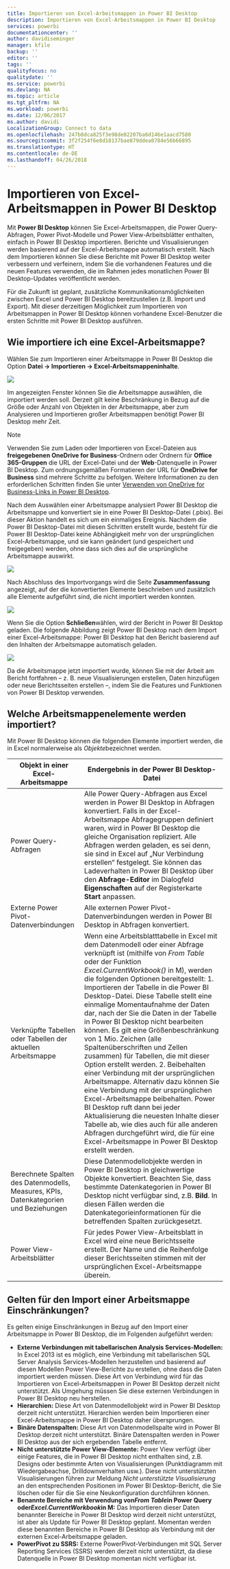 ```yaml
---
title: Importieren von Excel-Arbeitsmappen in Power BI Desktop
description: Importieren von Excel-Arbeitsmappen in Power BI Desktop
services: powerbi
documentationcenter: ''
author: davidiseminger
manager: kfile
backup: ''
editor: ''
tags: ''
qualityfocus: no
qualitydate: ''
ms.service: powerbi
ms.devlang: NA
ms.topic: article
ms.tgt_pltfrm: NA
ms.workload: powerbi
ms.date: 12/06/2017
ms.author: davidi
LocalizationGroup: Connect to data
ms.openlocfilehash: 247b8dca825f3e98de02207ba6d146e1aacd7580
ms.sourcegitcommit: 3f2f254f6e8d18137bae879ddea0784e56b66895
ms.translationtype: HT
ms.contentlocale: de-DE
ms.lasthandoff: 04/26/2018
---
```

# <a name="import-excel-workbooks-into-power-bi-desktop"></a>Importieren von Excel-Arbeitsmappen in Power BI Desktop
Mit **Power BI Desktop** können Sie Excel-Arbeitsmappen, die Power Query-Abfragen, Power Pivot-Modelle und Power View-Arbeitsblätter enthalten, einfach in Power BI Desktop importieren. Berichte und Visualisierungen werden basierend auf der Excel-Arbeitsmappe automatisch erstellt. Nach dem Importieren können Sie diese Berichte mit Power BI Desktop weiter verbessern und verfeinern, indem Sie die vorhandenen Features und die neuen Features verwenden, die im Rahmen jedes monatlichen Power BI Desktop-Updates veröffentlicht werden.

Für die Zukunft ist geplant, zusätzliche Kommunikationsmöglichkeiten zwischen Excel und Power BI Desktop bereitzustellen (z.B. Import und Export). Mit dieser derzeitigen Möglichkeit zum Importieren von Arbeitsmappen in Power BI Desktop können vorhandene Excel-Benutzer die ersten Schritte mit Power BI Desktop ausführen.

## <a name="how-do-i-import-an-excel-workbook"></a>Wie importiere ich eine Excel-Arbeitsmappe?
Wählen Sie zum Importieren einer Arbeitsmappe in Power BI Desktop die Option **Datei -\> Importieren -\> Excel-Arbeitsmappeninhalte**.

![](media/desktop-import-excel-workbooks/importexceltopbi_1.png)

Im angezeigten Fenster können Sie die Arbeitsmappe auswählen, die importiert werden soll. Derzeit gilt keine Beschränkung in Bezug auf die Größe oder Anzahl von Objekten in der Arbeitsmappe, aber zum Analysieren und Importieren großer Arbeitsmappen benötigt Power BI Desktop mehr Zeit.

> [!NOTE]
> Verwenden Sie zum Laden oder Importieren von Excel-Dateien aus **freigegebenen OneDrive for Business**-Ordnern oder Ordnern für **Office 365-Gruppen** die URL der Excel-Datei und der **Web**-Datenquelle in Power BI Desktop. Zum ordnungsgemäßen Formatieren der URL für **OneDrive for Business** sind mehrere Schritte zu befolgen. Weitere Informationen zu den erforderlichen Schritten finden Sie unter [Verwenden von OneDrive for Business-Links in Power BI Desktop](desktop-use-onedrive-business-links.md).
> 
> 

Nach dem Auswählen einer Arbeitsmappe analysiert Power BI Desktop die Arbeitsmappe und konvertiert sie in eine Power BI Desktop-Datei (.pbix). Bei dieser Aktion handelt es sich um ein einmaliges Ereignis. Nachdem die Power BI Desktop-Datei mit diesen Schritten erstellt wurde, besteht für die Power BI Desktop-Datei keine Abhängigkeit mehr von der ursprünglichen Excel-Arbeitsmappe, und sie kann geändert (und gespeichert und freigegeben) werden, ohne dass sich dies auf die ursprüngliche Arbeitsmappe auswirkt.

![](media/desktop-import-excel-workbooks/importexceltopbi_2.png)

Nach Abschluss des Importvorgangs wird die Seite **Zusammenfassung** angezeigt, auf der die konvertierten Elemente beschrieben und zusätzlich alle Elemente aufgeführt sind, die nicht importiert werden konnten.

![](media/desktop-import-excel-workbooks/importexceltopbi_3.png)

Wenn Sie die Option **Schließen**wählen, wird der Bericht in Power BI Desktop geladen. Die folgende Abbildung zeigt Power BI Desktop nach dem Import einer Excel-Arbeitsmappe: Power BI Desktop hat den Bericht basierend auf den Inhalten der Arbeitsmappe automatisch geladen.

![](media/desktop-import-excel-workbooks/importexceltopbi_4.png)

Da die Arbeitsmappe jetzt importiert wurde, können Sie mit der Arbeit am Bericht fortfahren – z. B. neue Visualisierungen erstellen, Daten hinzufügen oder neue Berichtsseiten erstellen –, indem Sie die Features und Funktionen von Power BI Desktop verwenden.

## <a name="which-workbook-elements-are-imported"></a>Welche Arbeitsmappenelemente werden importiert?
Mit Power BI Desktop können die folgenden Elemente importiert werden, die in Excel normalerweise als *Objekte*bezeichnet werden.

| Objekt in einer Excel-Arbeitsmappe | Endergebnis in der Power BI Desktop-Datei |
| --- | --- |
| Power Query-Abfragen |Alle Power Query-Abfragen aus Excel werden in Power BI Desktop in Abfragen konvertiert. Falls in der Excel-Arbeitsmappe Abfragegruppen definiert waren, wird in Power BI Desktop die gleiche Organisation repliziert. Alle Abfragen werden geladen, es sei denn, sie sind in Excel auf „Nur Verbindung erstellen“ festgelegt. Sie können das Ladeverhalten in Power BI Desktop über den **Abfrage-Editor** im Dialogfeld **Eigenschaften** auf der Registerkarte **Start** anpassen. |
| Externe Power Pivot-Datenverbindungen |Alle externen Power Pivot-Datenverbindungen werden in Power BI Desktop in Abfragen konvertiert. |
| Verknüpfte Tabellen oder Tabellen der aktuellen Arbeitsmappe |Wenn eine Arbeitsblatttabelle in Excel mit dem Datenmodell oder einer Abfrage verknüpft ist (mithilfe von *From Table* oder der Funktion *Excel.CurrentWorkbook()* in M), werden die folgenden Optionen bereitgestellt: 1. Importieren der Tabelle in die Power BI Desktop-Datei. Diese Tabelle stellt eine einmalige Momentaufnahme der Daten dar, nach der Sie die Daten in der Tabelle in Power BI Desktop nicht bearbeiten können. Es gilt eine Größenbeschränkung von 1 Mio. Zeichen (alle Spaltenüberschriften und Zellen zusammen) für Tabellen, die mit dieser Option erstellt werden. 2. Beibehalten einer Verbindung mit der ursprünglichen Arbeitsmappe. Alternativ dazu können Sie eine Verbindung mit der ursprünglichen Excel-Arbeitsmappe beibehalten. Power BI Desktop ruft dann bei jeder Aktualisierung die neuesten Inhalte dieser Tabelle ab, wie dies auch für alle anderen Abfragen durchgeführt wird, die für eine Excel-Arbeitsmappe in Power BI Desktop erstellt werden. |
| Berechnete Spalten des Datenmodells, Measures, KPIs, Datenkategorien und Beziehungen |Diese Datenmodellobjekte werden in Power BI Desktop in gleichwertige Objekte konvertiert. Beachten Sie, dass bestimmte Datenkategorien in Power BI Desktop nicht verfügbar sind, z.B. **Bild**. In diesen Fällen werden die Datenkategorieinformationen für die betreffenden Spalten zurückgesetzt. |
| Power View-Arbeitsblätter |Für jedes Power View-Arbeitsblatt in Excel wird eine neue Berichtsseite erstellt. Der Name und die Reihenfolge dieser Berichtsseiten stimmen mit der ursprünglichen Excel-Arbeitsmappe überein. |

## <a name="are-there-any-limitations-to-importing-a-workbook"></a>Gelten für den Import einer Arbeitsmappe Einschränkungen?
Es gelten einige Einschränkungen in Bezug auf den Import einer Arbeitsmappe in Power BI Desktop, die im Folgenden aufgeführt werden:

* **Externe Verbindungen mit tabellarischen Analysis Services-Modellen:** In Excel 2013 ist es möglich, eine Verbindung mit tabellarischen SQL Server Analysis Services-Modellen herzustellen und basierend auf diesen Modellen Power View-Berichte zu erstellen, ohne dass die Daten importiert werden müssen. Diese Art von Verbindung wird für das Importieren von Excel-Arbeitsmappen in Power BI Desktop derzeit nicht unterstützt. Als Umgehung müssen Sie diese externen Verbindungen in Power BI Desktop neu herstellen.
* **Hierarchien:** Diese Art von Datenmodellobjekt wird in Power BI Desktop derzeit nicht unterstützt. Hierarchien werden beim Importieren einer Excel-Arbeitsmappe in Power BI Desktop daher übersprungen.
* **Binäre Datenspalten:** Diese Art von Datenmodellspalte wird in Power BI Desktop derzeit nicht unterstützt. Binäre Datenspalten werden in Power BI Desktop aus der sich ergebenden Tabelle entfernt.
* **Nicht unterstützte Power View-Elemente:** Power View verfügt über einige Features, die in Power BI Desktop nicht enthalten sind, z.B. Designs oder bestimmte Arten von Visualisierungen (Punktdiagramm mit Wiedergabeachse, Drilldownverhalten usw.). Diese nicht unterstützten Visualisierungen führen zur Meldung *Nicht unterstützte Visualisierung* an den entsprechenden Positionen im Power BI Desktop-Bericht, die Sie löschen oder für die Sie eine Neukonfiguration durchführen können.
* **Benannte Bereiche mit Verwendung von*****From Table*****in Power Query oder*****Excel.CurrentWorkbook*****in M:** Das Importieren dieser Daten benannter Bereiche in Power BI Desktop wird derzeit nicht unterstützt, ist aber als Update für Power BI Desktop geplant. Momentan werden diese benannten Bereiche in Power BI Desktop als Verbindung mit der externen Excel-Arbeitsmappe geladen.
* **PowerPivot zu SSRS:** Externe PowerPivot-Verbindungen mit SQL Server Reporting Services (SSRS) werden derzeit nicht unterstützt, da diese Datenquelle in Power BI Desktop momentan nicht verfügbar ist.

